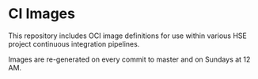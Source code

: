 # CI Images

This repository includes OCI image definitions for use within various HSE
project continuous integration pipelines.

Images are re-generated on every commit to master and on Sundays at 12 AM.
